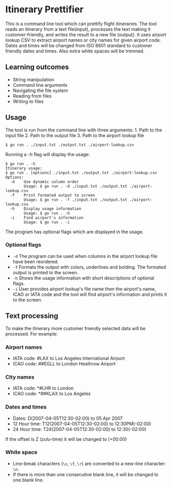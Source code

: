 # Itinerary Prettifier

This is a command line tool which can prettify flight itineraries. The tool reads an itinerary from a text file(input), processes the text making it customer-friendly, and writes the result to a new file (output). It uses airport lookup CSV to extract airport names or city names for given airport code. Dates and times will be changed from ISO 8601 standard to customer friendly dates and times. Also extra white spaces will be trimmed.

## Learning outcomes

- String manipulation
- Command line arguments
- Navigating the file system
- Reading from files
- Writing to files

## Usage

The tool is run from the command line with three arguments:
    1. Path to the input file
    2. Path to the output file
    3. Path to the airport lookup file

    $ go run . ./input.txt ./output.txt ./airport-lookup.csv

Running a -h flag will display the usage:    

    $ go run . -h
    Itinerary usage:
    $ go run . [options] ./input.txt ./output.txt ./airport-lookup.csv
    Options:
      -d    Use dynamic column order
            Usage: $ go run . -d ./input.txt ./output.txt ./airport-lookup.csv
      -f    Print formated output to screen
            Usage: $ go run . -f ./input.txt ./output.txt ./airport-lookup.csv
      -h    Display usage information
            Usage: $ go run . -h
      -i    Find airport's information
            Usage: $ go run . -i

The program has optional flags which are displayed in the usage.

### Optional flags
* `-d` The program can be used when columns in the airport lookup file have been reordered.
* `-f` Formats the output with colors, underlines and bolding. The formated output is printed to the screen.
* `-h` Shows the usage information with short descriptions of optional flags.
* `-i` User provides airport lookup's file name then the airport's name, ICAO or IATA code and the tool will find airport's         information and prints it to the screen. 

## Text processing
To make the itinerary more customer friendly selected data will be processed. For example:

### Airport names
* IATA code: #LAX to Los Angeles International Airport
* ICAO code: ##EGLL to London Heathrow Airport

### City names
* IATA code: *#LHR to London
* ICAO code: *##KLAX to Los Angeles

### Dates and times
* Dates: D(2007-04-05T12:30-02:00) to 05 Apr 2007
* 12 Hour time: T12(2007-04-05T12:30-02:00) to 12:30PM(-02:00)
* 24 Hour time: T24(2007-04-05T12:30-02:00) to 12:30(-02:00)

 If the offset is Z (zulu-time) it will be changed to (+00:00)

 ### White space
 * Line-break characters (`\v`, `\f`, `\r`) are converted to a new-line character: `\n`. 
 * If there is more than one consecutive blank line, it will be changed to one blank line.
